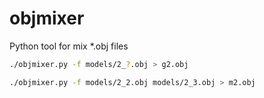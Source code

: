 # objmixer
Python tool for mix *.obj files

```bash
./objmixer.py -f models/2_?.obj > g2.obj
```

```bash
./objmixer.py -f models/2_2.obj models/2_3.obj > m2.obj
```
